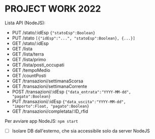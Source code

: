 # PROJECT WORK 2022
Lista API (NodeJS):
- PUT /stato/:idEsp `{"statoEsp":Boolean}`
- PUT /stato `[{"idEsp":"...", "statoEsp":Boolean}, {...}]`
- GET /stato/:idEsp
- GET /lista
- GET /lista/terra
- GET /lista/primo
- GET /lista/posti_occupati
- GET /tempoMedio
- GET /countPosti
- GET /transazioni/settimanaScorsa
- GET /transazioni/settimanaCorrente
- POST /transazioni/:idEsp `{"data_entrata":"YYYY-MM-dd", "pagato":Boolean}`
- PUT /transazioni/:idEsp `{"data_uscita":"YYYY-MM-dd", "importo":Float, "pagato":Boolean}`
- GET /transazioni/completata/:ID_rfid

Per avviare app NodeJS: `npm start`

- [ ] Isolare DB dall'esterno, che sia accessibile solo da server NodeJS
